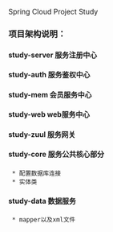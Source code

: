 Spring Cloud Project Study

### 项目架构说明：

#### study-server 服务注册中心

#### study-auth   服务鉴权中心

#### study-mem    会员服务中心

#### study-web    web服务中心

#### study-zuul   服务网关

#### study-core   服务公共核心部分
     * 配置数据库连接
     * 实体类

#### study-data   数据服务
     * mapper以及xml文件
